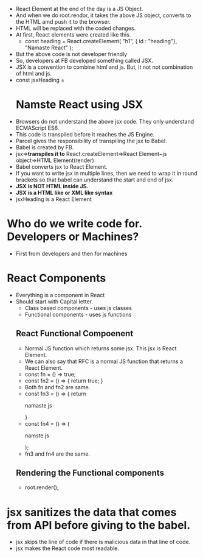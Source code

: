 - React Element at the end of the day is a JS Object.
- And when we do root.rendor, it takes the above JS object, converts to the HTML amd push it to the browser.
- HTML will be replaced with the coded changes.
- At first, React elements were created like this.
  - const heading = React.createElement(
    "h1",
    { id : "heading"},
    "Namaste React"
    );
- But the above code is not developer friendly
- So, developers at FB developed something called JSX.
- JSX is a convention to combine html and js. But, it not not combination of html and js.
- const jsxHeading = <h1 id="heading">Namste React using JSX</h1>
- Browsers do not understand the above jsx code. They only understand ECMAScript ES6.
- This code is transpiled before it reaches the JS Engine.
- Parcel gives the responsibility of transpiling the jsx to Babel.
- Babel is created by FB.
- jsx=>**transpiles it to** React.createElement=>React Element~js object=>HTML Element(render)
- Babel converts jsx to React Element.
- If you want to write jsx in multiple lines, then we need to wrap it in round brackets so that babel can understand the start and end of jsx.
- **JSX is NOT HTML inside JS.**
- **JSX is a HTML like or XML like syntax**
- jsxHeading is a React Element

# Who do we write code for. Developers or Machines?
- First from developers and then for machines

# React Components
- Everything is a component in React
- Should start with Capital letter.
  - Class based components - uses js classes
  - Functional components - uses js functions
  ## React Functional Compoenent
  - Normal JS function which returns some jsx. This jsx is React Element.
  - We can also say that RFC is a normal JS function that returns a React Element.
  - const fn = () => true;
  - const fn2 = () => {
    return true;
    }
  - Both fn and fn2 are same.
  - const fn3 = () => {
    return <p>namaste js</p>
    }
  - const fn4 = () => (<p>namste js</p>);
  - fn3 and fn4 are the same.
  ## Rendering the Functional components
  - root.render(<HeadingComponent />);
# jsx sanitizes the data that comes from API before giving to the babel.
- jsx skips the line of code if there is malicious data in that line of code.
- jsx makes the React code most readable.